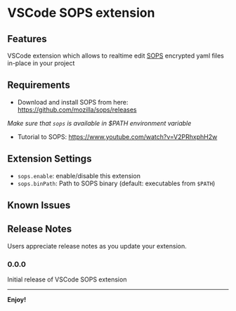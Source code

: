 # VSCode SOPS extension

## Features

VSCode extension which allows to realtime edit [SOPS](https://github.com/mozilla/sops) encrypted yaml files in-place in your project

## Requirements

- Download and install SOPS from here: https://github.com/mozilla/sops/releases

*Make sure that `sops` is available in $PATH environment variable*

- Tutorial to SOPS: https://www.youtube.com/watch?v=V2PRhxphH2w

## Extension Settings

* `sops.enable`: enable/disable this extension
* `sops.binPath`: Path to SOPS binary (default: executables from `$PATH`)

## Known Issues


## Release Notes

Users appreciate release notes as you update your extension.

### 0.0.0

Initial release of VSCode SOPS extension

-----------------------------------------------------------------------------------------------------------

**Enjoy!**
